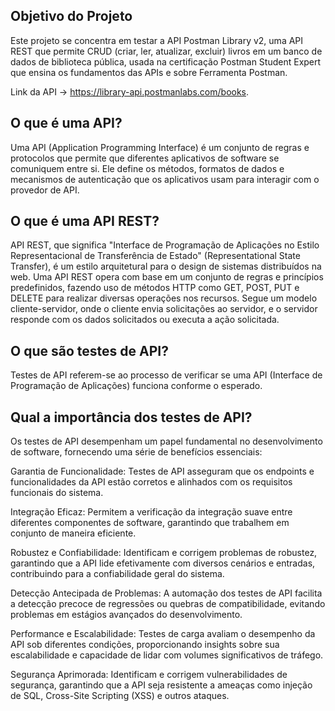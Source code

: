 ## Objetivo do Projeto
Este projeto se concentra em testar a API Postman Library v2, uma API REST que permite CRUD (criar, ler, atualizar, excluir) livros em um banco de dados de biblioteca pública, 
usada na certificação Postman Student Expert que ensina os fundamentos das APIs e sobre Ferramenta Postman. 

Link da API -> https://library-api.postmanlabs.com/books.

## O que é uma API?

Uma API (Application Programming Interface) é um conjunto de regras e protocolos que permite que diferentes aplicativos de software se comuniquem entre si.
Ele define os métodos, formatos de dados e mecanismos de autenticação que os aplicativos usam para interagir com o provedor de API.

## O que é uma API REST?

API REST, que significa "Interface de Programação de Aplicações no Estilo Representacional de Transferência de Estado" (Representational State Transfer),
é um estilo arquitetural para o design de sistemas distribuídos na web.
Uma API REST opera com base em um conjunto de regras e princípios predefinidos, fazendo uso de métodos HTTP como GET, POST, PUT e DELETE para realizar diversas operações nos recursos. 
Segue um modelo cliente-servidor, onde o cliente envia solicitações ao servidor, e o servidor responde com os dados solicitados ou executa a ação solicitada.

## O que são testes de API?

Testes de API referem-se ao processo de verificar se uma API (Interface de Programação de Aplicações) funciona conforme o esperado.

## Qual a importância dos testes de API?

Os testes de API desempenham um papel fundamental no desenvolvimento de software, fornecendo uma série de benefícios essenciais:

Garantia de Funcionalidade: Testes de API asseguram que os endpoints e funcionalidades da API estão corretos e alinhados com os requisitos funcionais do sistema.

Integração Eficaz: Permitem a verificação da integração suave entre diferentes componentes de software, garantindo que trabalhem em conjunto de maneira eficiente.

Robustez e Confiabilidade: Identificam e corrigem problemas de robustez, garantindo que a API lide efetivamente com diversos cenários e entradas, contribuindo para a confiabilidade geral do sistema.

Detecção Antecipada de Problemas: A automação dos testes de API facilita a detecção precoce de regressões ou quebras de compatibilidade, evitando problemas em estágios avançados do desenvolvimento.

Performance e Escalabilidade: Testes de carga avaliam o desempenho da API sob diferentes condições, proporcionando insights sobre sua escalabilidade e capacidade de lidar com volumes significativos de tráfego.

Segurança Aprimorada: Identificam e corrigem vulnerabilidades de segurança, garantindo que a API seja resistente a ameaças como injeção de SQL, Cross-Site Scripting (XSS) e outros ataques.